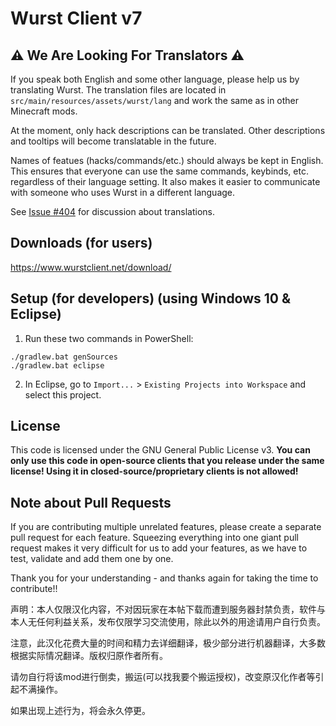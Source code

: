 # Wurst Client v7

## ⚠ We Are Looking For Translators ⚠

If you speak both English and some other language, please help us by translating Wurst. The translation files are located in `src/main/resources/assets/wurst/lang` and work the same as in other Minecraft mods.

At the moment, only hack descriptions can be translated. Other descriptions and tooltips will become translatable in the future.

Names of featues (hacks/commands/etc.) should always be kept in English. This ensures that everyone can use the same commands, keybinds, etc. regardless of their language setting. It also makes it easier to communicate with someone who uses Wurst in a different language.

See [Issue #404](https://github.com/Wurst-Imperium/Wurst7/issues/404) for discussion about translations.

## Downloads (for users)

https://www.wurstclient.net/download/

## Setup (for developers) (using Windows 10 & Eclipse)

1. Run these two commands in PowerShell:

```
./gradlew.bat genSources
./gradlew.bat eclipse
```

2. In Eclipse, go to `Import...` > `Existing Projects into Workspace` and select this project.

## License

This code is licensed under the GNU General Public License v3. **You can only use this code in open-source clients that you release under the same license! Using it in closed-source/proprietary clients is not allowed!**

## Note about Pull Requests

If you are contributing multiple unrelated features, please create a separate pull request for each feature. Squeezing everything into one giant pull request makes it very difficult for us to add your features, as we have to test, validate and add them one by one.

Thank you for your understanding - and thanks again for taking the time to contribute!!

声明：本人仅限汉化内容，不对因玩家在本帖下载而遭到服务器封禁负责，软件与本人无任何利益关系，发布仅限学习交流使用，除此以外的用途请用户自行负责。

注意，此汉化花费大量的时间和精力去详细翻译，极少部分进行机器翻译，大多数根据实际情况翻译。版权归原作者所有。

请勿自行将该mod进行倒卖，搬运(可以找我要个搬运授权)，改变原汉化作者等引起不满操作。

如果出现上述行为，将会永久停更。
